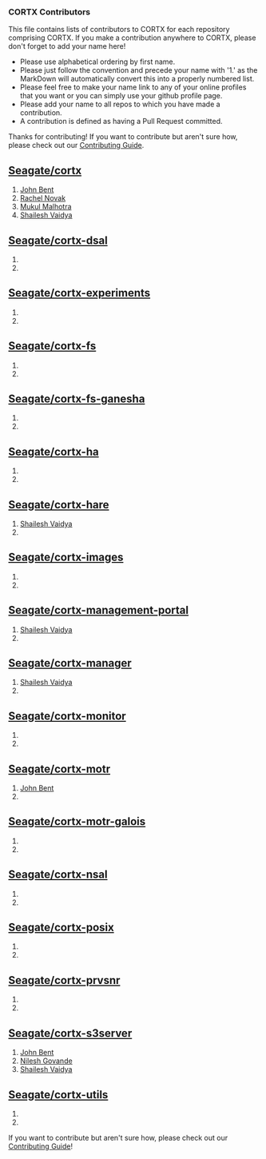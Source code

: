 ### CORTX Contributors

This file contains lists of contributors to CORTX for each repository comprising CORTX.  If you make a contribution anywhere to CORTX, please don't forget to add your name here!
* Please use alphabetical ordering by first name.
* Please just follow the convention and precede your name with '1.' as the MarkDown will automatically convert this into a properly numbered list.
* Please feel free to make your name link to any of your online profiles that you want or you can simply use your github profile page.
* Please add your name to all repos to which you have made a contribution.
* A contribution is defined as having a Pull Request committed.

Thanks for contributing!  If you want to contribute but aren't sure how, please check out our [Contributing Guide](CONTRIBUTING.md).

## [Seagate/cortx](https://github.com/Seagate/cortx/)
1. [John Bent](https://github.com/johnbent)
1. [Rachel Novak](https://github.com/novium258)
1. [Mukul Malhotra](https://github.com/mukul-seagate11)
1. [Shailesh Vaidya](https://github.com/shailesh-vaidya)


## [Seagate/cortx-dsal](https://github.com/Seagate/cortx-dsal)
1.
1.

## [Seagate/cortx-experiments](https://github.com/Seagate/cortx-experiments)
1.
1.

## [Seagate/cortx-fs](https://github.com/Seagate/cortx-fs)
1.
1.

## [Seagate/cortx-fs-ganesha](https://github.com/Seagate/cortx-fs-ganesha)
1.
1.

## [Seagate/cortx-ha](https://github.com/Seagate/cortx-ha)
1.
1.

## [Seagate/cortx-hare](https://github.com/Seagate/cortx-hare)
1. [Shailesh Vaidya](https://github.com/shailesh-vaidya)
1.

## [Seagate/cortx-images](https://github.com/Seagate/cortx-images)
1.
1.

## [Seagate/cortx-management-portal](https://github.com/Seagate/cortx-management-portal)
1. [Shailesh Vaidya](https://github.com/shailesh-vaidya)
1.

## [Seagate/cortx-manager](https://github.com/Seagate/cortx-manager)
1. [Shailesh Vaidya](https://github.com/shailesh-vaidya)
1.

## [Seagate/cortx-monitor](https://github.com/Seagate/cortx-monitor)
1.
1.

## [Seagate/cortx-motr](https://github.com/Seagate/cortx-motr)
1. [John Bent](https://github.com/johnbent)
1.

## [Seagate/cortx-motr-galois](https://github.com/Seagate/cortx-motr-galois)
1.
1.

## [Seagate/cortx-nsal](https://github.com/Seagate/cortx-nsal)
1.
1.

## [Seagate/cortx-posix](https://github.com/Seagate/cortx-posix)
1.
1.

## [Seagate/cortx-prvsnr](https://github.com/Seagate/cortx-prvsnr)
1.
1.

## [Seagate/cortx-s3server](https://github.com/Seagate/cortx-s3server)
1. [John Bent](https://github.com/johnbent)
1. [Nilesh Govande](https://github.com/nileshgovande)
1. [Shailesh Vaidya](https://github.com/shailesh-vaidya)

## [Seagate/cortx-utils](https://github.com/Seagate/cortx-utils)
1.
1.

If you want to contribute but aren't sure how, please check out our [Contributing Guide](CONTRIBUTING.md)!
